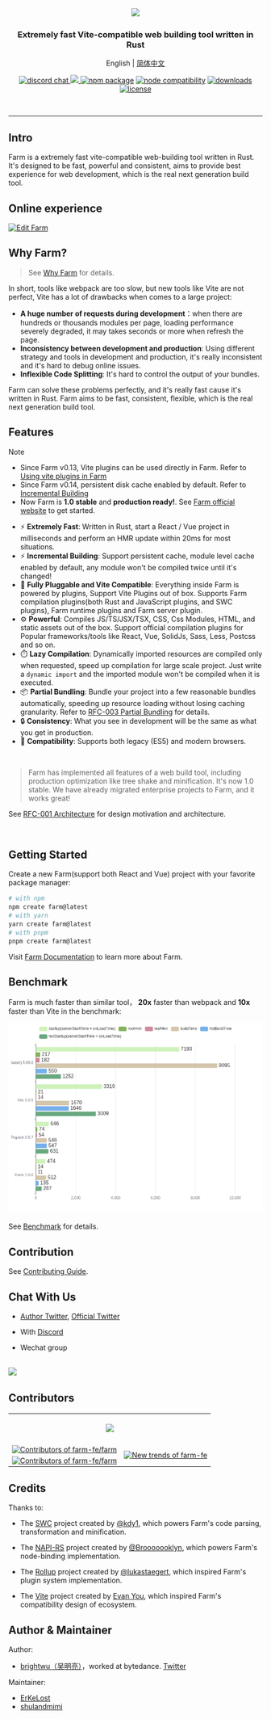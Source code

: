 <div align="center">
  <a href="https://github.com/farm-fe/farm">
  <img src="./assets/logo.png" width="550" />
  </a>
  <h3>Extremely fast Vite-compatible web building tool written in Rust</h3>
  <p>
    <span>English</span> |
    <a href="https://github.com/farm-fe/farm/blob/main/README.zh-CN.md">简体中文</a>  
  </p>
  <p align="center">
    <a href="https://discord.gg/mDErq9aFnF">
      <img src="https://img.shields.io/badge/chat-discord-blueviolet?style=flat&logo=discord&colorA=ffe3f5&colorB=711a5f" alt="discord chat" />
    </a>
    <a href="https://codecov.io/gh/farm-fe/farm" > 
    <img src="https://codecov.io/gh/farm-fe/farm/graph/badge.svg?token=AJM5HMP07F"/> 
    </a>
    <a href="https://npmjs.com/package/@farmfe/core"><img src="https://img.shields.io/npm/v/@farmfe/core.svg?style=flat-square&colorA=ffe3f5&colorB=711a5f" alt="npm package"></a>
    <a href="https://nodejs.org/en/about/releases/"><img src="https://img.shields.io/node/v/@farmfe/core.svg?style=flat-square&colorA=ffe3f5&colorB=711a5f" alt="node compatibility"></a>
  <a href="https://npmcharts.com/compare/@farmfe/core?minimal=true">
    <img src="https://img.shields.io/npm/dm/@farmfe/core.svg?style=flat-square&colorA=ffe3f5&colorB=711a5f" alt="downloads" />
  </a>
  <a href="https://github.com/farm-fe/farm/blob/main/LICENSE">
    <img src="https://img.shields.io/npm/l/@farmfe/core?style=flat-square&colorA=ffe3f5&colorB=711a5f" alt="license" />
  </a>
  </p>
  <br/>
</div>

---

## Intro

Farm is a extremely fast vite-compatible web-building tool written in Rust. It's designed to be fast, powerful and consistent, aims to provide best experience for web development, which is the real next generation build tool.

## Online experience

[![Edit Farm](https://codesandbox.io/static/img/play-codesandbox.svg)](https://codesandbox.io/p/github/ErKeLost/react/main)

## Why Farm?

> See [Why Farm](https://farmfe.org/docs/why-farm) for details.

In short, tools like webpack are too slow, but new tools like Vite are not perfect, Vite has a lot of drawbacks when comes to a large project:

- **A huge number of requests during development**：when there are hundreds or thousands modules per page, loading performance severely degraded, it may takes seconds or more when refresh the page.
- **Inconsistency between development and production**: Using different strategy and tools in development and production, it's really inconsistent and it's hard to debug online issues.
- **Inflexible Code Splitting**: It's hard to control the output of your bundles.

Farm can solve these problems perfectly, and it's really fast cause it's written in Rust. Farm aims to be fast, consistent, flexible, which is the real next generation build tool.

## Features

> [!NOTE]
>
> - Since Farm v0.13, Vite plugins can be used directly in Farm. Refer to [Using vite plugins in Farm](https://farmfe.org/docs/using-plugins#using-vite-plugins-in-farm)
> - Since Farm v0.14, persistent disk cache enabled by default. Refer to [Incremental Building](https://farmfe.org/docs/advanced/persistent-cache)
> - Now Farm is **1.0 stable** and **production ready!**. See [Farm official website](https://farmfe.org/) to get started.

- ⚡ **Extremely Fast**: Written in Rust, start a React / Vue project in milliseconds and perform an HMR update within 20ms for most situations.
- ⚡ **Incremental Building**: Support persistent cache, module level cache enabled by default, any module won't be compiled twice until it's changed!
- 🧰 **Fully Pluggable and Vite Compatible**: Everything inside Farm is powered by plugins, Support Vite Plugins out of box. Supports Farm compilation plugins(both Rust and JavaScript plugins, and SWC plugins), Farm runtime plugins and Farm server plugin.
- ⚙️ **Powerful**: Compiles JS/TS/JSX/TSX, CSS, Css Modules, HTML, and static assets out of the box. Support official compilation plugins for Popular frameworks/tools like React, Vue, SolidJs, Sass, Less, Postcss and so on.
- ⏱️ **Lazy Compilation**: Dynamically imported resources are compiled only when requested, speed up compilation for large scale project. Just write a `dynamic import` and the imported module won't be compiled when it is executed.
- 📦 **Partial Bundling**: Bundle your project into a few reasonable bundles automatically, speeding up resource loading without losing caching granularity. Refer to [RFC-003 Partial Bundling](https://github.com/farm-fe/rfcs/blob/main/rfcs/003-partial-bundling/rfc.md) for details.
- 🔒 **Consistency**: What you see in development will be the same as what you get in production.
- 🌳 **Compatibility**: Supports both legacy (ES5) and modern browsers.

<br/>

> Farm has implemented all features of a web build tool, including production optimization like tree shake and minification. It's now 1.0 stable. We have already migrated enterprise projects to Farm, and it works great!

See [RFC-001 Architecture](https://github.com/farm-fe/rfcs/blob/main/rfcs/001-core-architecture/rfc.md#motivation) for design motivation and architecture.

<br/>

## Getting Started

Create a new Farm(support both React and Vue) project with your favorite package manager:

```bash
# with npm
npm create farm@latest
# with yarn
yarn create farm@latest
# with pnpm
pnpm create farm@latest
```

Visit [Farm Documentation](https://farmfe.org) to learn more about Farm.

## Benchmark

Farm is much faster than similar tool， **20x** faster than webpack and **10x** faster than Vite in the benchmark:

![benchmark](./assets/benchmark-full.png)

See [Benchmark](https://github.com/farm-fe/performance-compare) for details.

## Contribution

See [Contributing Guide](https://github.com/farm-fe/farm/blob/main/CONTRIBUTING.md).

## Chat With Us

- [Author Twitter](https://twitter.com/brightwwu46799), [Official Twitter](https://twitter.com/fe_farm)

- With [Discord](https://discord.gg/mDErq9aFnF)

- Wechat group

<br><img src="https://github.com/farm-fe/farm/assets/66500121/d59a3e8b-3083-4c5e-a746-f8a9194a6209" width="30%" />

## Contributors

<a href="https://github.com/farm-fe/farm/graphs/contributors" target="_blank">
  <table>
    <tr>
      <th colspan="2">
        <br/>
        <img src="https://contrib.rocks/image?repo=farm-fe/farm"><br/><br/>
      </th>
    </tr>
    <tr>
      <td>
        <picture>
          <source
            media="(prefers-color-scheme: dark)"
            srcset="https://next.ossinsight.io/widgets/official/compose-org-active-contributors/thumbnail.png?activity=active&period=past_28_days&owner_id=108205785&repo_ids=507542208&image_size=2x3&color_scheme=dark"
          />
          <img
            alt="Contributors of farm-fe/farm"
            src="https://next.ossinsight.io/widgets/official/compose-org-active-contributors/thumbnail.png?activity=active&period=past_28_days&owner_id=108205785&repo_ids=507542208&image_size=2x3&color_scheme=light"
          />
        </picture>
      </td>
      <td rowspan="2">
       <picture>
        <source media="(prefers-color-scheme: dark)" srcset="https://next.ossinsight.io/widgets/official/compose-org-participants-growth/thumbnail.png?activity=new&period=past_28_days&owner_id=108205785&repo_ids=507542208&image_size=4x7&color_scheme=dark">
        <img alt="New trends of farm-fe" src="https://next.ossinsight.io/widgets/official/compose-org-participants-growth/thumbnail.png?activity=new&period=past_28_days&owner_id=108205785&repo_ids=507542208&image_size=4x7&color_scheme=light">
      </picture>
      </td>
    </tr>
    <tr>
      <td>
        <picture>
          <source
            media="(prefers-color-scheme: dark)"
            srcset="https://next.ossinsight.io/widgets/official/compose-org-active-contributors/thumbnail.png?activity=new&period=past_28_days&owner_id=108205785&repo_ids=507542208&image_size=2x3&color_scheme=dark"
          />
          <img
            alt="Contributors of farm-fe/farm"
            src="https://next.ossinsight.io/widgets/official/compose-org-active-contributors/thumbnail.png?activity=new&period=past_28_days&owner_id=108205785&repo_ids=507542208&image_size=2x3&color_scheme=light"
          />
        </picture>
      </td>
    </tr>
  </table>
</a>

## Credits

Thanks to:

- The [SWC](https://github.com/swc-project/swc) project created by [@kdy1](https://github.com/kdy1), which powers Farm's code parsing, transformation and minification.

- The [NAPI-RS](https://github.com/napi-rs/napi-rs) project created by [@Brooooooklyn](https://github.com/Brooooooklyn), which powers Farm's node-binding implementation.

- The [Rollup](https://github.com/rollup/rollup) project created by [@lukastaegert](https://github.com/lukastaegert), which inspired Farm's plugin system implementation.

- The [Vite](https://github.com/vitejs/vite) project created by [Evan You](https://github.com/yyx990803), which inspired Farm's compatibility design of ecosystem.

## Author & Maintainer

Author:

- [brightwu（吴明亮）](https://github.com/wre232114)，worked at bytedance. [Twitter](https://twitter.com/brightwwu46799)

Maintainer:

- [ErKeLost](https://github.com/ErKeLost)
- [shulandmimi](https://github.com/shulandmimi)
